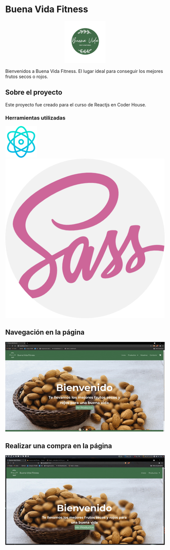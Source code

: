 # Buena Vida Fitness

<p align="center"><img src="./src/images/logo-buena-vida-circle.png" alt="logo" /></p>

Bienvenidos a Buena Vida Fitness. El lugar ideal para conseguir los mejores
frutos secos o rojos.

## Sobre el proyecto

Este proyecto fue creado para el curso de Reactjs en Coder House.

### Herramientas utilizadas

<img src="./reactjs-md.png" alt="react-logo" width="100" height="100" />
<img src="./sass-md.png" alt="sass-logo" />

## Navegación en la página

![gif-navegacion](./navegacion-reactjs.gif)

## Realizar una compra en la página

![gif-compra](./realizar-compra.gif)
